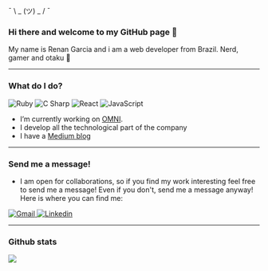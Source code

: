 <!--- To learn how to set up something similar to this check out my YouTube tutorial where I go over tips and tricks for setting up a GitHub profile ReadMe: https://www.youtube.com/watch?v=OIFN1pe72B4 -->

 ¯ \ _ (ツ) _ / ¯

### Hi there and welcome to my GitHub page 👋

My name is Renan Garcia and i am a web developer from Brazil. Nerd, gamer and otaku 🤞

---

### What do I do?

<p>
  <img alt="Ruby" src="https://img.shields.io/badge/Ruby-CC342D?logo=ruby&logoColor=white&style=for-the-badge" />
  <img alt="C Sharp" src="https://img.shields.io/badge/C%23-239120?logo=c-sharp&logoColor=white&style=for-the-badge" />
  <img alt="React" src="https://img.shields.io/badge/React-61DAFB?logo=react&logoColor=white&style=for-the-badge" />
  <img alt="JavaScript" src="https://img.shields.io/badge/JavaScript-F7DF1E?logo=javascript&logoColor=white&style=for-the-badge" />
</p>

- I’m currently working on <a href="https://omnilab.ai/">OMNI</a>. 
- I develop all the technological part of the company
- I have a <a href="https://medium.com/@renan.garcia">Medium blog</a>

---

### Send me a message!

- I am open for collaborations, so if you find my work interesting feel free to send me a message! Even if you don't, send me a message anyway! Here is where you can find me:

<p>
  <a href="mailto:email@renangarcia.me?Subject=From%20github">
    <img alt="Gmail" src="https://img.shields.io/badge/gmail-EA4335?logo=gmail&logoColor=white&style=for-the-badge" />
  </a>
  <a href="https://www.linkedin.com/in/renanalmeidagarcia/"><img alt="Linkedin" src="https://img.shields.io/badge/linkedin-0077B5?logo=linkedin&logoColor=white&style=for-the-badge" /></a>
</p>

---

### Github stats

<img align="center" src="https://github-readme-stats.vercel.app/api?username=renan-garcia&count_private=true&title_color=FD9047&icon_color=FD9047&text_color=0C2233&custom_title=Renan+Garcia's+GitHub+Stats&show_icons=true" />
